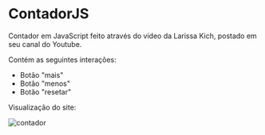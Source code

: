 # ContadorJS
Contador em JavaScript feito através do vídeo da Larissa Kich, postado em seu canal do Youtube.

Contém as seguintes interações:
- Botão "mais"
- Botão "menos"
- Botão "resetar"

Visualização do site:

![contador](https://github.com/stephanymdias/contadorJS/assets/130869859/2b590810-b992-4028-be0d-34ff71e66bd9)
